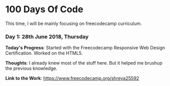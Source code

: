 # 100 Days Of Code 

This time, I will be mainly focusing on freecodecamp curriculum. 

### Day 1: 28th June 2018, Thursday 
**Today's Progress**: Started with the Freecodecamp Responsive Web Design Certification. Worked on the HTML5. 

**Thoughts**: I already knew most of the stuff here. But it helped me brushup the previous knowledge.

**Link to the Work**: https://www.freecodecamp.org/shreya25592
